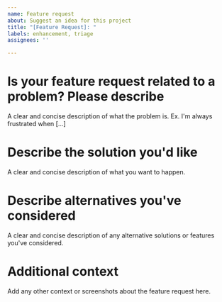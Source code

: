 ```yaml
---
name: Feature request
about: Suggest an idea for this project
title: "[Feature Request]: "
labels: enhancement, triage
assignees: ''

---
```


# Is your feature request related to a problem? Please describe

A clear and concise description of what the problem is. Ex. I'm always frustrated when [...]


# Describe the solution you'd like

A clear and concise description of what you want to happen.


# Describe alternatives you've considered

A clear and concise description of any alternative solutions or features you've considered.


# Additional context

Add any other context or screenshots about the feature request here.

